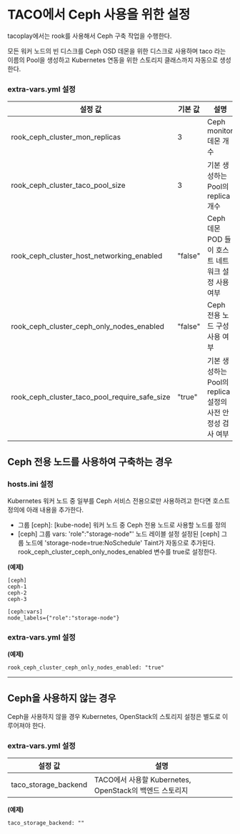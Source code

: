 TACO에서 Ceph 사용을 위한 설정
=============================

tacoplay에서는 rook를 사용해서 Ceph 구축 작업을 수행한다.

모든 워커 노드의 빈 디스크를 Ceph OSD 데몬을 위한 디스크로 사용하며 taco 라는 이름의 Pool을 생성하고 Kubernetes 연동을 위한 스토리지 클래스까지 자동으로 생성한다.

### extra-vars.yml 설정
| 설정 값 | 기본 값 | 설명 |
|---------|---------|------|
| rook_ceph_cluster_mon_replicas | 3 |  Ceph monitor 데몬 개수 |
| rook_ceph_cluster_taco_pool_size | 3 | 기본 생성하는 Pool의 replica 개수 |
| rook_ceph_cluster_host_networking_enabled | "false" | Ceph 데몬 POD 들이 호스트 네트워크 설정 사용 여부 |
| rook_ceph_cluster_ceph_only_nodes_enabled | "false" | Ceph 전용 노드 구성 사용 여부 |
| rook_ceph_cluster_taco_pool_require_safe_size | "true" | 기본 생성하는 Pool의 replica 설정의 사전 안정성 검사 여부 |

Ceph 전용 노드를 사용하여 구축하는 경우
-------------------------
### hosts.ini 설정
Kubernetes 워커 노드 중 일부를 Ceph 서비스 전용으로만 사용하려고 한다면 호스트 정의에 아래 내용을 추가한다.
* 그룹 [ceph]: [kube-node] 워커 노드 중 Ceph 전용 노드로 사용할 노드를 정의
* [ceph] 그룹 vars: 'role":"storage-node"' 노드 레이블 설정
설정된 [ceph] 그룹 노드에 'storage-node=true:NoSchedule' Taint가 자동으로 추가된다.
rook_ceph_cluster_ceph_only_nodes_enabled 변수를 true로 설정한다.

**(예제)**
```
[ceph]
ceph-1
ceph-2
ceph-3

[ceph:vars]
node_labels={"role":"storage-node"}
```

### extra-vars.yml 설정

**(예제)**
```
rook_ceph_cluster_ceph_only_nodes_enabled: "true"
```

* * *

Ceph을 사용하지 않는 경우
----------------
Ceph을 사용하지 않을 경우 Kubernetes, OpenStack의 스토리지 설정은 별도로 이루어져야 한다.
### extra-vars.yml 설정
| 설정 값              | 설명                                                    |
|----------------------|---------------------------------------------------------|
| taco_storage_backend | TACO에서 사용할 Kubernetes, OpenStack의 백엔드 스토리지 |

**(예제)**
```
taco_storage_backend: ""
```
